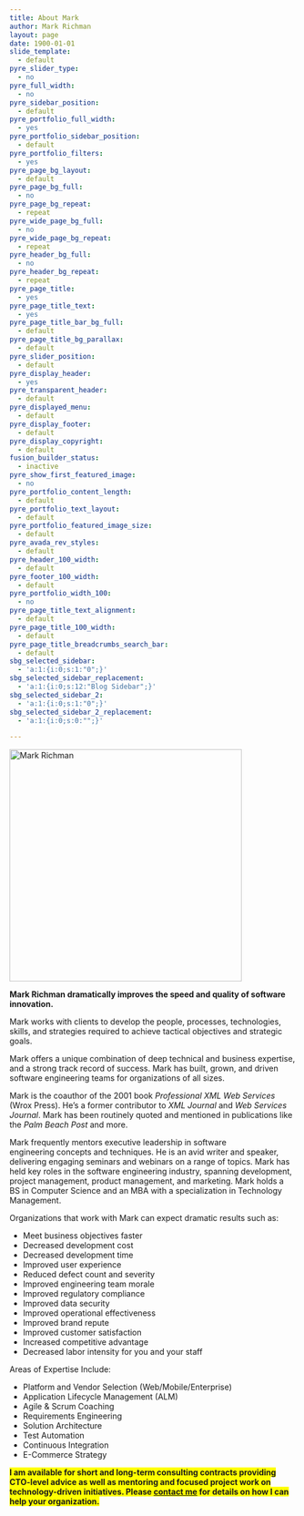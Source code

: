 ```yaml
---
title: About Mark
author: Mark Richman
layout: page
date: 1900-01-01
slide_template:
  - default
pyre_slider_type:
  - no
pyre_full_width:
  - no
pyre_sidebar_position:
  - default
pyre_portfolio_full_width:
  - yes
pyre_portfolio_sidebar_position:
  - default
pyre_portfolio_filters:
  - yes
pyre_page_bg_layout:
  - default
pyre_page_bg_full:
  - no
pyre_page_bg_repeat:
  - repeat
pyre_wide_page_bg_full:
  - no
pyre_wide_page_bg_repeat:
  - repeat
pyre_header_bg_full:
  - no
pyre_header_bg_repeat:
  - repeat
pyre_page_title:
  - yes
pyre_page_title_text:
  - yes
pyre_page_title_bar_bg_full:
  - default
pyre_page_title_bg_parallax:
  - default
pyre_slider_position:
  - default
pyre_display_header:
  - yes
pyre_transparent_header:
  - default
pyre_displayed_menu:
  - default
pyre_display_footer:
  - default
pyre_display_copyright:
  - default
fusion_builder_status:
  - inactive
pyre_show_first_featured_image:
  - no
pyre_portfolio_content_length:
  - default
pyre_portfolio_text_layout:
  - default
pyre_portfolio_featured_image_size:
  - default
pyre_avada_rev_styles:
  - default
pyre_header_100_width:
  - default
pyre_footer_100_width:
  - default
pyre_portfolio_width_100:
  - no
pyre_page_title_text_alignment:
  - default
pyre_page_title_100_width:
  - default
pyre_page_title_breadcrumbs_search_bar:
  - default
sbg_selected_sidebar:
  - 'a:1:{i:0;s:1:"0";}'
sbg_selected_sidebar_replacement:
  - 'a:1:{i:0;s:12:"Blog Sidebar";}'
sbg_selected_sidebar_2:
  - 'a:1:{i:0;s:1:"0";}'
sbg_selected_sidebar_2_replacement:
  - 'a:1:{i:0;s:0:"";}'

---
```

[<img class="wp-image-718 alignleft" src="/wp-content/uploads/2014/01/11051792_10100114777738126_1884269413074266382_n.jpg" alt="Mark Richman" width="408" height="408" srcset="/wp-content/uploads/2014/01/11051792_10100114777738126_1884269413074266382_n-66x66.jpg 66w, /wp-content/uploads/2014/01/11051792_10100114777738126_1884269413074266382_n-150x150.jpg 150w, /wp-content/uploads/2014/01/11051792_10100114777738126_1884269413074266382_n-300x300.jpg 300w, /wp-content/uploads/2014/01/11051792_10100114777738126_1884269413074266382_n.jpg 720w" sizes="(max-width: 408px) 100vw, 408px" />][1]

**Mark Richman dramatically improves the speed and quality of software innovation.**

Mark works with clients to develop the people, processes, technologies, skills, and strategies required to achieve tactical objectives and strategic goals.

Mark offers a unique combination of deep technical and business expertise, and a strong track record of success. Mark has built, grown, and driven software engineering teams for organizations of all sizes.

Mark is the coauthor of the 2001 book _Professional XML Web Services_ (Wrox Press). He&#8217;s a former contributor to _XML Journal_ and _Web Services Journal_. Mark has been routinely quoted and mentioned in publications like the _Palm Beach Post_ and more.

Mark frequently mentors executive leadership in software engineering concepts and techniques. He is an avid writer and speaker, delivering engaging seminars and webinars on a range of topics. Mark has held key roles in the software engineering industry, spanning development, project management, product management, and marketing. Mark holds a BS in Computer Science and an MBA with a specialization in Technology Management.

Organizations that work with Mark can expect dramatic results such as:

  * Meet business objectives faster
  * Decreased development cost
  * Decreased development time
  * Improved user experience
  * Reduced defect count and severity
  * Improved engineering team morale
  * Improved regulatory compliance
  * Improved data security
  * Improved operational effectiveness
  * Improved brand repute
  * Improved customer satisfaction
  * Increased competitive advantage
  * Decreased labor intensity for you and your staff

Areas of Expertise Include:

  * Platform and Vendor Selection (Web/Mobile/Enterprise)
  * Application Lifecycle Management (ALM)
  * Agile & Scrum Coaching
  * Requirements Engineering
  * Solution Architecture
  * Test Automation
  * Continuous Integration
  * E-Commerce Strategy

<span style="background-color: #ffff00; font-weight: bold;">I am available for short and long-term consulting contracts providing CTO-level advice as well as mentoring and focused project work on technology-driven initiatives. Please <a title="Contact" href="/contact">contact me</a> for details on how I can help your organization.</span>

 [1]: /wp-content/uploads/2014/01/11051792_10100114777738126_1884269413074266382_n.jpg
